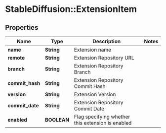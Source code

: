 # StableDiffusion::ExtensionItem

## Properties
Name | Type | Description | Notes
------------ | ------------- | ------------- | -------------
**name** | **String** | Extension name | 
**remote** | **String** | Extension Repository URL | 
**branch** | **String** | Extension Repository Branch | 
**commit_hash** | **String** | Extension Repository Commit Hash | 
**version** | **String** | Extension Version | 
**commit_date** | **String** | Extension Repository Commit Date | 
**enabled** | **BOOLEAN** | Flag specifying whether this extension is enabled | 

